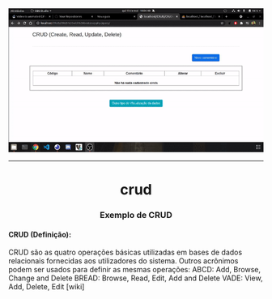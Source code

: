 <img alt="inicio" src="gif.gif" />
<hr>
<h1 align="center"> crud </h1>
<h3 align="center"> Exemplo de CRUD </h3>

<h4> CRUD (Definição):</h4>

<p> CRUD são as quatro operações básicas utilizadas em bases de dados relacionais fornecidas aos utilizadores do sistema. Outros acrônimos podem ser usados para definir as mesmas operações: ABCD: Add, Browse, Change and Delete BREAD: Browse, Read, Edit, Add and Delete VADE: View, Add, Delete, Edit [wiki]</p>
